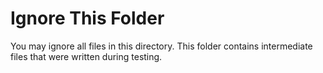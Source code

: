 # Ignore This Folder
You may ignore all files in this directory. This folder contains intermediate files that were written
during testing.